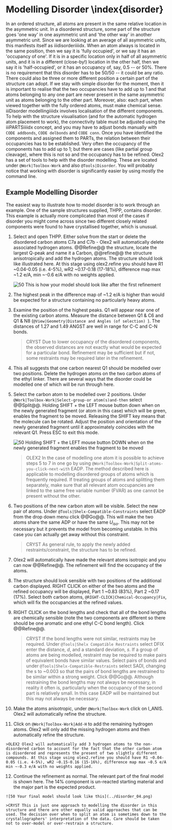 # Modelling Disorder \index{disorder}
In an ordered structure, all atoms are present in the same relative location in the asymmetric unit. In a disordered structure, some part of the structure goes 'one way' in one asymmetric unit and 'the other way' in another asymmetric unit. Since we are looking at an average of all asymmetric units, this manifests itself as iiidisorderiiiidx. When an atom always is located in the same position, then we say it is 'fully occupied', or we say it has an 'occupancy of one'. If it is in a specific location only in half of all asymmetric units, and it is in a different (close-by!) location in the other half, then we say it is 'half-occupied', or it has an occupancy of, say, 0.5 -- or 50%. There is no requirement that this disorder has to be 50/50 -- it could be any ratio. There could also be three or more different position a certain part of the structure can adopt.
If we stay with simple disorder for the moment, then it is important to realise that the two occupancies have to add up to 1 and that atoms belonging to any one part are never present in the same asymmetric unit as atoms belonging to the other part. Moreover, also: each part, when viewed together with the fully ordered atoms, must make chemical sense.
iiiDisorder modellingiiiidx involves localisation of the different components. To help with the structure visualisation (and for the automatic hydrogen atom placement to work), the connectivity table must be adjusted using the iiiPARTSiiiidx  concept, and you may have to adjust bonds manually with `CODE addbonds`, `CODE delbonds` and `CODE conn`.
Once you have identified the components and assigned them to PARTs, the relation between their occupancies has to be established. Very often the occupancy of the components has to add up to 1; but there are cases (like partial group cleavage), where this is not so and the occupancy has to be refined.
Olex2 has a set of tools to help with the disorder modelling. These are located under `@Work|Toolbox-Work` and also `@Tools|Disorder`. You will probably notice that working with disorder is significantly easier by using mostly the command line.

## Example Modelling Disorder
The easiest way to illustrate how to model disorder is to work through an example. One of the sample structures supplied, THPP, contains disorder. This example is actually more complicated than most of the cases if disorder you might come across since two different closely related components were found to have crystallised together, which is unusual.

1.  Select and open THPP. Either solve from the start or delete the disordered carbon atoms C7a and C7b - Olex2 will automatically delete associated hydrogen atoms. @@Refine@@ the structure, locate the largest Q-peak and name it a Carbon, @@refine@@ the structure anisotropically and add the hydrogen atoms. The structure should look like illustrated here. At this stage using olex2.refine you should have R1 ~0.04-0.05 (i.e. 4-5%), wR2 ~0.17-0.18 (17-18%), difference map max ~1.2 e/A, min ~-0.6 e/A with no weights applied.

    ![50 This is how your model should look like after the first refinement](../disorder_01.png)

2.  The highest peak in the difference map of ~1.2 e/A is higher than would be expected for a structure containing no particularly heavy atoms.
3.  Examine the position of the highest peaks. Q1 will appear near one of the existing carbon atoms. Measure the distance between Q1 & C6 and Q1 & N8 (`@View|Geometry|Distance and Angles (of selection) `). The distances of 1.27 and 1.49 ANGST are well in range for C-C and C-N bonds.

    >CRYST Due to lower occupancy of the disordered components, the observed distances are not exactly what would be expected for a particular bond. Refinement may be sufficient but if not, some restraints may be required later in the refinement.

4.  This all suggests that one carbon nearest Q1 should be modelled over two positions. Delete the hydrogen atoms on the two carbon atoms of the ethyl linker. There are several ways that the disorder could be modelled one of which will be run through here.
5.  Select the carbon atom to be modelled over 2 positions. Under `@Work|Toolbox-Work|Select-group-or atom(s)and-then` select @@Split@@. Holding SHIFT + the LEFT mouse button down when on the newly generated fragment (or atom in this case) which will be green, enables the fragment to be moved. Releasing the SHIFT key means that the molecule can be rotated. Adjust the position and orientation of the newly generated fragment until it approximately coincides with the relevant Q1. Press ESC to exit this mode.

    ![50 Holding SHIFT + the LEFT mouse button DOWN when on the newly generated fragment enables the fragment to be moved](../disorder_02_03.png)

    >OLEX2 In the case of modelling one atom it is possible to achieve steps 5 to 7 in one go by using `@Work|Toolbox-Work|Split-atoms-you-click-next-with` EADP. The method described here is applicable to modelling disordered groups of atoms which is frequently required. If treating groups of atoms and splitting them separately, make sure that all relevant atom occupancies are linked to the same free variable number (FVAR) as one cannot be present without the other.

6.  Two positions of the new carbon atom will be visible. Select the new pair of atoms. Under `@Tools|Shelx-Compatible-Constraints` select EADP from the drop down menu click @@Go@@. This will make the two atoms share the same ADP or have the same $U_{iso}$. This may not be necessary but it prevents the model from becoming unstable. In this case you can actually get away without this constraint.

    >CRYST As general rule, to apply the newly added restraints/constraint, the structure has to be refined.

7.  Olex2 will automatically have made the relevant atoms isotropic and you can now @@Refine@@. The refinement will find the occupancy of the atoms.
8.  The structure should look sensible with two positions of the additional carbon displayed. RIGHT CLICK on either of the two atoms and the refined occupancy will be displayed, Part 1 ~0.83 (83%), Part 2 ~0.17 (17%). Select both carbon atoms, `@RIGHT-CLICK|Chemical-Occupancy|Fix`, which will fix the occupancies at the refined values.
9.  RIGHT CLICK on the bond lengths and check that all of the bond lengths are chemically sensible (note the two components are different so there should be one aromatic and one ethyl C-C bond length). Click @@Refine@@.

    >CRYST If the bond lengths were not similar, restraints may be required. Under `@Tools|Shelx Compatible Restraints` select DFIX enter the distance, $d$, and a standard deviation, $s$. If a group of atoms are being modelled, restraint may be required to make pairs of equivalent bonds have similar values. Select pairs of bonds and under `@Tools|Shelx-Compatible-Restraints` select SADI, changing the s to ~0.003 so that the pairs of bond lengths are restrained to be similar within a strong weight. Click @@Go@@. Although restraining the bond lengths may not always be necessary, in reality it often is, particularly when the occupancy of the second part is relatively small. In this case EADP will be maintained but this may not always be necessary.

10.  Make the atoms anisotropic, under `@Work|Toolbox-Work` click on I_ANIS. Olex2 will automatically refine the structure.
11.  Click on `@Work|Toolbox-Work|Add-H` to add the remaining hydrogen atoms. Olex2 will only add the missing hydrogen atoms and then automatically refine the structure.

    >OLEX2 Olex2 will automatically add 3 hydrogen atoms to the non-disordered carbon to account for the fact that the other carbon atom is disordered and represents the present of two slightly different compounds. At this stage using olex2.refine you should have R1 ~0.04-0.05 (i.e. 4-5%), wR2 ~0.15-0.16 (15-16%), difference map max ~0.5 e/A min ~-0.3 e/A with no weights applied.

12.  Continue the refinement as normal. The relevant part of the final model is shown here. The 14% component is un-reacted starting material and the major part is the expected product.

    ![50 Your final model should look like this](../disorder_04.png)

    >CRYST This is just one approach to modelling the disorder in this structure and there are other equally valid approaches that can be used. The decision over when to split an atom is sometimes down to the crystallographers' interpretation of the data. Care should be taken not to over-model or over-restrain a structure.
